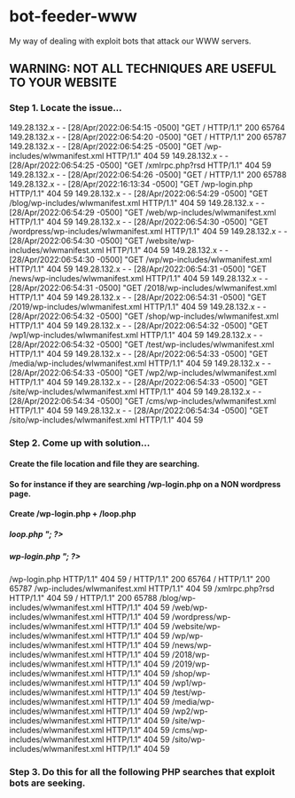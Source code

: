 # bot-feeder-www
My way of dealing with exploit bots that attack our WWW servers.
## WARNING: NOT ALL TECHNIQUES ARE USEFUL TO YOUR WEBSITE

### Step 1. Locate the issue...

149.28.132.x - - [28/Apr/2022:06:54:15 -0500] "GET / HTTP/1.1" 200 65764
149.28.132.x - - [28/Apr/2022:06:54:20 -0500] "GET / HTTP/1.1" 200 65787
149.28.132.x - - [28/Apr/2022:06:54:25 -0500] "GET /wp-includes/wlwmanifest.xml HTTP/1.1" 404 59
149.28.132.x - - [28/Apr/2022:06:54:25 -0500] "GET /xmlrpc.php?rsd HTTP/1.1" 404 59
149.28.132.x - - [28/Apr/2022:06:54:26 -0500] "GET / HTTP/1.1" 200 65788
149.28.132.x - - [28/Apr/2022:16:13:34 -0500] "GET /wp-login.php HTTP/1.1" 404 59
149.28.132.x - - [28/Apr/2022:06:54:29 -0500] "GET /blog/wp-includes/wlwmanifest.xml HTTP/1.1" 404 59
149.28.132.x - - [28/Apr/2022:06:54:29 -0500] "GET /web/wp-includes/wlwmanifest.xml HTTP/1.1" 404 59
149.28.132.x - - [28/Apr/2022:06:54:30 -0500] "GET /wordpress/wp-includes/wlwmanifest.xml HTTP/1.1" 404 59
149.28.132.x - - [28/Apr/2022:06:54:30 -0500] "GET /website/wp-includes/wlwmanifest.xml HTTP/1.1" 404 59
149.28.132.x - - [28/Apr/2022:06:54:30 -0500] "GET /wp/wp-includes/wlwmanifest.xml HTTP/1.1" 404 59
149.28.132.x - - [28/Apr/2022:06:54:31 -0500] "GET /news/wp-includes/wlwmanifest.xml HTTP/1.1" 404 59
149.28.132.x - - [28/Apr/2022:06:54:31 -0500] "GET /2018/wp-includes/wlwmanifest.xml HTTP/1.1" 404 59
149.28.132.x - - [28/Apr/2022:06:54:31 -0500] "GET /2019/wp-includes/wlwmanifest.xml HTTP/1.1" 404 59
149.28.132.x - - [28/Apr/2022:06:54:32 -0500] "GET /shop/wp-includes/wlwmanifest.xml HTTP/1.1" 404 59
149.28.132.x - - [28/Apr/2022:06:54:32 -0500] "GET /wp1/wp-includes/wlwmanifest.xml HTTP/1.1" 404 59
149.28.132.x - - [28/Apr/2022:06:54:32 -0500] "GET /test/wp-includes/wlwmanifest.xml HTTP/1.1" 404 59
149.28.132.x - - [28/Apr/2022:06:54:33 -0500] "GET /media/wp-includes/wlwmanifest.xml HTTP/1.1" 404 59
149.28.132.x - - [28/Apr/2022:06:54:33 -0500] "GET /wp2/wp-includes/wlwmanifest.xml HTTP/1.1" 404 59
149.28.132.x - - [28/Apr/2022:06:54:33 -0500] "GET /site/wp-includes/wlwmanifest.xml HTTP/1.1" 404 59
149.28.132.x - - [28/Apr/2022:06:54:34 -0500] "GET /cms/wp-includes/wlwmanifest.xml HTTP/1.1" 404 59
149.28.132.x - - [28/Apr/2022:06:54:34 -0500] "GET /sito/wp-includes/wlwmanifest.xml HTTP/1.1" 404 59

### Step 2. Come up with solution...

#### Create the file location and file they are searching.
#### So for instance if they are searching /wp-login.php on a NON wordpress page.
#### Create /wp-login.php + /loop.php
##### loop.php <?php echo "<meta http-equiv='refresh' content='0;url=wp-login.php'>"; ?>
##### wp-login.php <?php echo "<meta http-equiv='refresh' content='0;url=loop.php'>"; ?>

/wp-login.php HTTP/1.1" 404 59
/ HTTP/1.1" 200 65764
/ HTTP/1.1" 200 65787
/wp-includes/wlwmanifest.xml HTTP/1.1" 404 59
/xmlrpc.php?rsd HTTP/1.1" 404 59
/ HTTP/1.1" 200 65788
/blog/wp-includes/wlwmanifest.xml HTTP/1.1" 404 59
/web/wp-includes/wlwmanifest.xml HTTP/1.1" 404 59
/wordpress/wp-includes/wlwmanifest.xml HTTP/1.1" 404 59
/website/wp-includes/wlwmanifest.xml HTTP/1.1" 404 59
/wp/wp-includes/wlwmanifest.xml HTTP/1.1" 404 59
/news/wp-includes/wlwmanifest.xml HTTP/1.1" 404 59
/2018/wp-includes/wlwmanifest.xml HTTP/1.1" 404 59
/2019/wp-includes/wlwmanifest.xml HTTP/1.1" 404 59
/shop/wp-includes/wlwmanifest.xml HTTP/1.1" 404 59
/wp1/wp-includes/wlwmanifest.xml HTTP/1.1" 404 59
/test/wp-includes/wlwmanifest.xml HTTP/1.1" 404 59
/media/wp-includes/wlwmanifest.xml HTTP/1.1" 404 59
/wp2/wp-includes/wlwmanifest.xml HTTP/1.1" 404 59
/site/wp-includes/wlwmanifest.xml HTTP/1.1" 404 59
/cms/wp-includes/wlwmanifest.xml HTTP/1.1" 404 59
/sito/wp-includes/wlwmanifest.xml HTTP/1.1" 404 59

### Step 3. Do this for all the following PHP searches that exploit bots are seeking.

